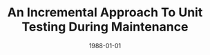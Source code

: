 ---
title: "An Incremental Approach To Unit Testing During Maintenance"
date: 1988-01-01
venue: "Proceedings of the Conference on Software Maintenance, ICSM 1988, Scottsdale, AZ, USA, 24-27 October, 1988"
paperurl: https://doi.org/10.1109/ICSM.1988.10188
authors: "Mary Jean Harrold and Mary Lou Soffa"
---